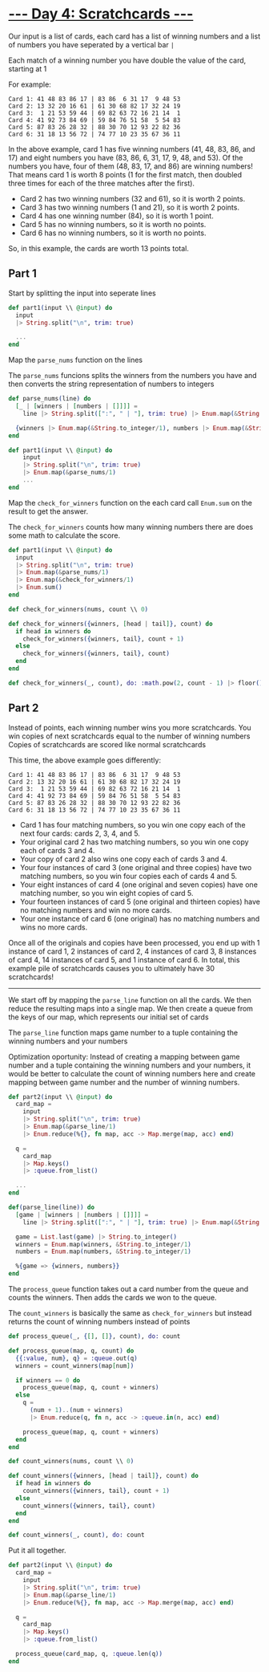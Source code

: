 # [--- Day 4: Scratchcards ---](https://adventofcode.com/2023/day/4)

Our input is a list of cards, each card has a list of winning numbers and a
list of numbers you have seperated by a vertical bar `|`

Each match of a winning number you have double the value of the card, starting at 1

For example:

```
Card 1: 41 48 83 86 17 | 83 86  6 31 17  9 48 53
Card 2: 13 32 20 16 61 | 61 30 68 82 17 32 24 19
Card 3:  1 21 53 59 44 | 69 82 63 72 16 21 14  1
Card 4: 41 92 73 84 69 | 59 84 76 51 58  5 54 83
Card 5: 87 83 26 28 32 | 88 30 70 12 93 22 82 36
Card 6: 31 18 13 56 72 | 74 77 10 23 35 67 36 11
```

In the above example, card 1 has five winning numbers (41, 48, 83, 86, and 17)
and eight numbers you have (83, 86, 6, 31, 17, 9, 48, and 53). Of the numbers
you have, four of them (48, 83, 17, and 86) are winning numbers! That means card
1 is worth 8 points (1 for the first match, then doubled three times for each of
the three matches after the first).

- Card 2 has two winning numbers (32 and 61), so it is worth 2 points.
- Card 3 has two winning numbers (1 and 21), so it is worth 2 points.
- Card 4 has one winning number (84), so it is worth 1 point.
- Card 5 has no winning numbers, so it is worth no points.
- Card 6 has no winning numbers, so it is worth no points.

So, in this example, the cards are worth 13 points total.

## Part 1

Start by splitting the input into seperate lines

```elixir
def part1(input \\ @input) do
  input
  |> String.split("\n", trim: true)

  ...
end
```

Map the `parse_nums` function on the lines

The `parse_nums` funcions splits the winners from the numbers you have
and then converts the string representation of numbers to integers

```elixir
def parse_nums(line) do
  [_ | [winners | [numbers | []]]] =
    line |> String.split([":", " | "], trim: true) |> Enum.map(&String.split/1)

  {winners |> Enum.map(&String.to_integer/1), numbers |> Enum.map(&String.to_integer/1)}
end

def part1(input \\ @input) do
    input
    |> String.split("\n", trim: true)
    |> Enum.map(&parse_nums/1)
    ...
end
```

Map the `check_for_winners` function on the each card call `Enum.sum` on the result
to get the answer.

The `check_for_winners` counts how many winning numbers there are does some math
to calculate the score.

```elixir
def part1(input \\ @input) do
  input
  |> String.split("\n", trim: true)
  |> Enum.map(&parse_nums/1)
  |> Enum.map(&check_for_winners/1)
  |> Enum.sum()
end

def check_for_winners(nums, count \\ 0)

def check_for_winners({winners, [head | tail]}, count) do
  if head in winners do
    check_for_winners({winners, tail}, count + 1)
  else
    check_for_winners({winners, tail}, count)
  end
end

def check_for_winners(_, count), do: :math.pow(2, count - 1) |> floor()
```

## Part 2

Instead of points, each winning number wins you more scratchcards.
You win copies of next scratchcards equal to the number of winning numbers
Copies of scratchcards are scored like normal scratchcards

This time, the above example goes differently:

```
Card 1: 41 48 83 86 17 | 83 86  6 31 17  9 48 53
Card 2: 13 32 20 16 61 | 61 30 68 82 17 32 24 19
Card 3:  1 21 53 59 44 | 69 82 63 72 16 21 14  1
Card 4: 41 92 73 84 69 | 59 84 76 51 58  5 54 83
Card 5: 87 83 26 28 32 | 88 30 70 12 93 22 82 36
Card 6: 31 18 13 56 72 | 74 77 10 23 35 67 36 11
```

- Card 1 has four matching numbers, so you win one copy each of the next four cards: cards 2, 3, 4, and 5.
- Your original card 2 has two matching numbers, so you win one copy each of cards 3 and 4.
- Your copy of card 2 also wins one copy each of cards 3 and 4.
- Your four instances of card 3 (one original and three copies) have two matching numbers, so you win four copies each of cards 4 and 5.
- Your eight instances of card 4 (one original and seven copies) have one matching number, so you win eight copies of card 5.
- Your fourteen instances of card 5 (one original and thirteen copies) have no matching numbers and win no more cards.
- Your one instance of card 6 (one original) has no matching numbers and wins no more cards.

Once all of the originals and copies have been processed, you end up with 1
instance of card 1, 2 instances of card 2, 4 instances of card 3, 8 instances
of card 4, 14 instances of card 5, and 1 instance of card 6. In total, this
example pile of scratchcards causes you to ultimately have 30 scratchcards!

---

We start off by mapping the `parse_line` function on all the cards.
We then reduce the resulting maps into a single map. We then create a queue from the
keys of our map, which represents our initial set of cards

The `parse_line` function maps game number to a tuple containing the winning
numbers and your numbers

Optimization oportunity: Instead of creating a mapping between game number and
a tuple containing the winning numbers and your numbers, it would be better to
calculate the count of winning numbers here and create mapping between game number
and the number of winning numbers.

```elixir
def part2(input \\ @input) do
  card_map =
    input
    |> String.split("\n", trim: true)
    |> Enum.map(&parse_line/1)
    |> Enum.reduce(%{}, fn map, acc -> Map.merge(map, acc) end)

  q =
    card_map
    |> Map.keys()
    |> :queue.from_list()

  ...
end

def(parse_line(line)) do
  [game | [winners | [numbers | []]]] =
    line |> String.split([":", " | "], trim: true) |> Enum.map(&String.split/1)

  game = List.last(game) |> String.to_integer()
  winners = Enum.map(winners, &String.to_integer/1)
  numbers = Enum.map(numbers, &String.to_integer/1)

  %{game => {winners, numbers}}
end

```

The `process_queue` function takes out a card number from the queue and counts the winners.
Then adds the cards we won to the queue.

The `count_winners` is basically the same as `check_for_winners` but instead returns the
count of winning numbers instead of points

```elixir
def process_queue(_, {[], []}, count), do: count

def process_queue(map, q, count) do
  {{:value, num}, q} = :queue.out(q)
  winners = count_winners(map[num])

  if winners == 0 do
    process_queue(map, q, count + winners)
  else
    q =
      (num + 1)..(num + winners)
      |> Enum.reduce(q, fn n, acc -> :queue.in(n, acc) end)

    process_queue(map, q, count + winners)
  end
end

def count_winners(nums, count \\ 0)

def count_winners({winners, [head | tail]}, count) do
  if head in winners do
    count_winners({winners, tail}, count + 1)
  else
    count_winners({winners, tail}, count)
  end
end

def count_winners(_, count), do: count
```

Put it all together.

```elixir
def part2(input \\ @input) do
  card_map =
    input
    |> String.split("\n", trim: true)
    |> Enum.map(&parse_line/1)
    |> Enum.reduce(%{}, fn map, acc -> Map.merge(map, acc) end)

  q =
    card_map
    |> Map.keys()
    |> :queue.from_list()

  process_queue(card_map, q, :queue.len(q))
end
```
